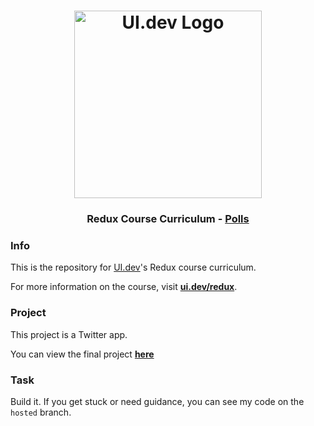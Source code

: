 <h1 align="center">
  <a href="https://ui.dev">
    <img
      src="https://ui.dev/images/logos/ui.png"
      alt="UI.dev Logo" width="300" />
  </a>
  <br />
</h1>

<h3 align="center">Redux Course Curriculum - <a href="https://twitter.ui.dev/">Polls</a></h3>

### Info

This is the repository for [UI.dev](https://ui.dev)'s Redux course curriculum.

For more information on the course, visit __[ui.dev/redux](https://ui.dev/redux/)__.

### Project

This project is a Twitter app.

You can view the final project __[here](https://twitter.ui.dev/)__

### Task

Build it. If you get stuck or need guidance, you can see my code on the `hosted` branch.